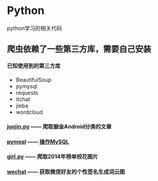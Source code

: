 # Python
python学习的相关代码
## 爬虫依赖了一些第三方库，需要自己安装
#### 已知使用到的第三方库
- BeautifulSoup
- pymysql
- requests
- itchat
- jieba
- wordcloud

#### [juejin.py](https://github.com/azhon/Python/blob/master/juejin.py) —— 爬取掘金Android分类的文章

#### [pymsql](https://github.com/azhon/Python/tree/master/pymysql) —— [操作MySQL](https://blog.csdn.net/a_zhon/article/details/81630825)

#### [girl.py](https://github.com/azhon/Python/tree/master/girl.py) —— 爬取2014年榜单校花图片

#### [wechat](https://azhon.blog.csdn.net/article/details/93190139) —— 获取微信好友的个性签名生成词云图
